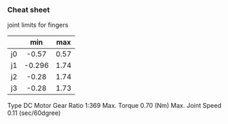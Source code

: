 ### Cheat sheet

joint limits for fingers

|     |  min |  max  |
|-----|:-----:|:-----:|
|  j0 | -0.57 | 0.57 |
|  j1 | -0.296| 1.74 |
|  j2 | -0.28 | 1.74 |
|  j3 | -0.28 | 1.73 |

Type	DC Motor
Gear Ratio	1:369
Max. Torque	0.70 (Nm)
Max. Joint Speed	0.11 (sec/60dgree)
